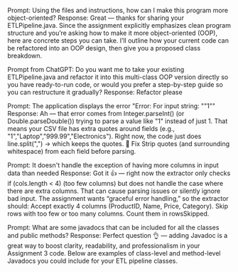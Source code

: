 Prompt: Using the files and instructions, how can I make this program more object-oriented?
Response: Great — thanks for sharing your ETLPipeline.java. Since the assignment explicitly emphasizes clean program structure and you’re asking how to make it more object-oriented (OOP), here are concrete steps you can take. I’ll outline how your current code can be refactored into an OOP design, then give you a proposed class breakdown.

Prompt from ChatGPT: Do you want me to take your existing ETLPipeline.java and refactor it into this multi-class OOP version directly so you have ready-to-run code, or would you prefer a step-by-step guide so you can restructure it gradually?
Response: Refactor please

Prompt: The application displays the error "Error: For input string: ""1""
Response: Ah — that error comes from Integer.parseInt() (or Double.parseDouble()) trying to parse a value like "1" instead of just 1. That means your CSV file has extra quotes around fields (e.g., "1","Laptop","999.99","Electronics"). Right now, the code just does line.split(",") → which keeps the quotes. 🔧 Fix Strip quotes (and surrounding whitespace) from each field before parsing.

Prompt: It doesn't handle the exception of having more columns in input data than needed
Response: Got it 👍 — right now the extractor only checks if (cols.length < 4) (too few columns) but does not handle the case where there are extra columns. That can cause parsing issues or silently ignore bad input. The assignment wants “graceful error handling,” so the extractor should: Accept exactly 4 columns (ProductID, Name, Price, Category). Skip rows with too few or too many columns. Count them in rowsSkipped.

Prompt: What are some javadocs that can be included for all the classes and public methods?
Response: Perfect question 👌 — adding Javadoc is a great way to boost clarity, readability, and professionalism in your Assignment 3 code. Below are examples of class-level and method-level Javadocs you could include for your ETL pipeline classes.